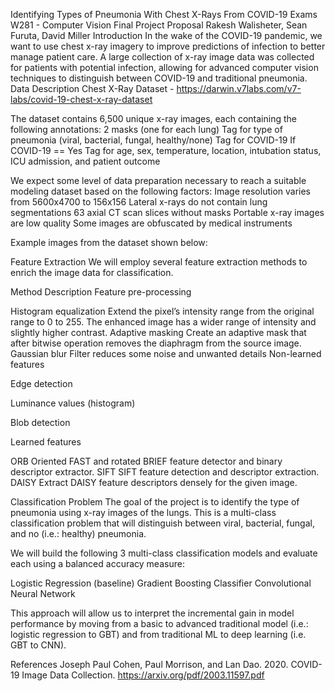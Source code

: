Identifying Types of Pneumonia With Chest X-Rays From COVID-19 Exams
W281 - Computer Vision
Final Project Proposal
Rakesh Walisheter, Sean Furuta, David Miller
Introduction
In the wake of the COVID-19 pandemic, we want to use chest x-ray imagery to improve predictions of infection to better manage patient care. A large collection of x-ray image data was collected for patients with potential infection, allowing for advanced computer vision techniques to distinguish between COVID-19 and traditional pneumonia.
Data Description
Chest X-Ray Dataset - https://darwin.v7labs.com/v7-labs/covid-19-chest-x-ray-dataset

The dataset contains 6,500 unique x-ray images, each containing the following annotations:
2 masks (one for each lung)
Tag for type of pneumonia (viral, bacterial, fungal, healthy/none)
Tag for COVID-19
If COVID-19 == Yes
Tag for age, sex, temperature, location, intubation status, ICU admission, and patient outcome

We expect some level of data preparation necessary to reach a suitable modeling dataset based on the following factors:
Image resolution varies from 5600x4700 to 156x156
Lateral x-rays do not contain lung segmentations
63 axial CT scan slices without masks
Portable x-ray images are low quality
Some images are obfuscated by medical instruments

Example images from the dataset shown below:



Feature Extraction
We will employ several feature extraction methods to enrich the image data for classification.

Method
Description
Feature pre-processing


Histogram equalization
Extend the pixel’s intensity range from the original range to 0 to 255. The enhanced image has a wider range of intensity and slightly higher contrast.
Adaptive masking
Create an adaptive mask that after bitwise operation removes the diaphragm from the source image.
Gaussian blur
Filter reduces some noise and unwanted details
Non-learned features


Edge detection


Luminance values (histogram)


Blob detection


Learned features


ORB
Oriented FAST and rotated BRIEF feature detector and binary descriptor extractor.
SIFT
SIFT feature detection and descriptor extraction.
DAISY
Extract DAISY feature descriptors densely for the given image.

Classification Problem
The goal of the project is to identify the type of pneumonia using x-ray images of the lungs. This is a multi-class classification problem that will distinguish between viral, bacterial, fungal, and no (i.e.: healthy) pneumonia.

We will build the following 3 multi-class classification models and evaluate each using a balanced accuracy measure:

Logistic Regression (baseline)
Gradient Boosting Classifier
Convolutional Neural Network

This approach will allow us to interpret the incremental gain in model performance by moving from a basic to advanced traditional model (i.e.: logistic regression to GBT) and from traditional ML to deep learning (i.e. GBT to CNN).

References
Joseph Paul Cohen, Paul Morrison, and Lan Dao. 2020. COVID-19 Image Data Collection. https://arxiv.org/pdf/2003.11597.pdf
